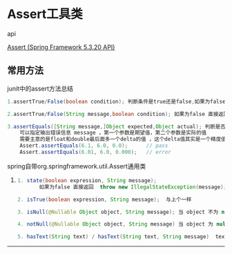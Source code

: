 # Assert工具类

api

[Assert (Spring Framework 5.3.20 API)](https://docs.spring.io/spring-framework/docs/current/javadoc-api/org/springframework/util/Assert.html)

## 常用方法

junit中的assert方法总结

```java
1.assertTrue/False(boolean condition); 判断条件是true还是false,如果为false 直接返回报错

2.assertTrue/False(String message,boolean condition); 如果为false 直接返回message错误信息

3.assertEquals([String message,]Object expected,Object actual); 判断是否相等
    可以指定输出错误信息 message ，第一个参数是期望值，第二个参数是实际的值
    需要主意的是float和double最后面多一个delta的值 ，这个delta值其实是一个精度值
    Assert.assertEquals(6.1, 6.0, 0.0);      // pass
    Assert.assertEquals(6.01, 6.0, 0.000);   // error
```


spring自带org.springframework.util.Assert通用类
1. ```java
   1. state(boolean expression, String message); 
          如果为false 直接返回  throw new IllegalStateException(message);
   
   2. isTrue(boolean expression, String message);  与上个一样
   
   3. isNull(@Nullable Object object, String message); 当 object 不为 null 时抛出异常
   
   4. notNull(@Nullable Object object, String message) 当 object 为 null 时抛出异常
   
   5. hasText(String text) / hasText(String text, String message)  text 不能为 null 且必须至少包含一个非空格的字
   ```
   
   
------------------------------------------------

